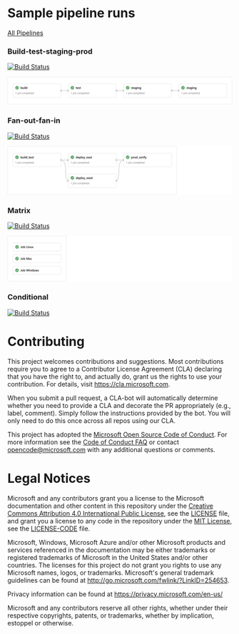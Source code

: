 # Sample pipeline runs
[All Pipelines](https://dev.azure.com/azure-devops-yaml/multi-stage-samples/_build)

### Build-test-staging-prod

[![Build Status](https://dev.azure.com/azure-devops-yaml/multi-stage-samples/_apis/build/status/build-test-staging-prod?branchName=master)](https://dev.azure.com/azure-devops-yaml/multi-stage-samples/_build/latest?definitionId=1&branchName=master)

[![Preview](/res/build-test-staging-prod.png "Click to go to the pipeline examples")](https://dev.azure.com/azure-devops-yaml/multi-stage-samples/_build/latest?definitionId=1&branchName=master)

### Fan-out-fan-in

[![Build Status](https://dev.azure.com/azure-devops-yaml/multi-stage-samples/_apis/build/status/fan-out-fan-in?branchName=master)](https://dev.azure.com/azure-devops-yaml/multi-stage-samples/_build/latest?definitionId=5&branchName=master)

[![Preview](/res/fan-out-fan-in.png "Click to go to the pipeline examples")](https://dev.azure.com/azure-devops-yaml/multi-stage-samples/_build/latest?definitionId=5&branchName=master)

### Matrix

[![Build Status](https://dev.azure.com/azure-devops-yaml/multi-stage-samples/_apis/build/status/matrix?branchName=master)](https://dev.azure.com/azure-devops-yaml/multi-stage-samples/_build/latest?definitionId=3&branchName=master)

[![Preview](/res/matrix.png "Click to go to the pipeline examples")](https://dev.azure.com/azure-devops-yaml/multi-stage-samples/_build/latest?definitionId=3&branchName=master)

### Conditional

[![Build Status](https://dev.azure.com/azure-devops-yaml/multi-stage-samples/_apis/build/status/conditional?branchName=master)](https://dev.azure.com/azure-devops-yaml/multi-stage-samples/_build/latest?definitionId=2&branchName=master)

# Contributing

This project welcomes contributions and suggestions.  Most contributions require you to agree to a
Contributor License Agreement (CLA) declaring that you have the right to, and actually do, grant us
the rights to use your contribution. For details, visit https://cla.microsoft.com.

When you submit a pull request, a CLA-bot will automatically determine whether you need to provide
a CLA and decorate the PR appropriately (e.g., label, comment). Simply follow the instructions
provided by the bot. You will only need to do this once across all repos using our CLA.

This project has adopted the [Microsoft Open Source Code of Conduct](https://opensource.microsoft.com/codeofconduct/).
For more information see the [Code of Conduct FAQ](https://opensource.microsoft.com/codeofconduct/faq/) or
contact [opencode@microsoft.com](mailto:opencode@microsoft.com) with any additional questions or comments.

# Legal Notices

Microsoft and any contributors grant you a license to the Microsoft documentation and other content
in this repository under the [Creative Commons Attribution 4.0 International Public License](https://creativecommons.org/licenses/by/4.0/legalcode),
see the [LICENSE](LICENSE) file, and grant you a license to any code in the repository under the [MIT License](https://opensource.org/licenses/MIT), see the
[LICENSE-CODE](LICENSE-CODE) file.

Microsoft, Windows, Microsoft Azure and/or other Microsoft products and services referenced in the documentation
may be either trademarks or registered trademarks of Microsoft in the United States and/or other countries.
The licenses for this project do not grant you rights to use any Microsoft names, logos, or trademarks.
Microsoft's general trademark guidelines can be found at http://go.microsoft.com/fwlink/?LinkID=254653.

Privacy information can be found at https://privacy.microsoft.com/en-us/

Microsoft and any contributors reserve all other rights, whether under their respective copyrights, patents,
or trademarks, whether by implication, estoppel or otherwise.
